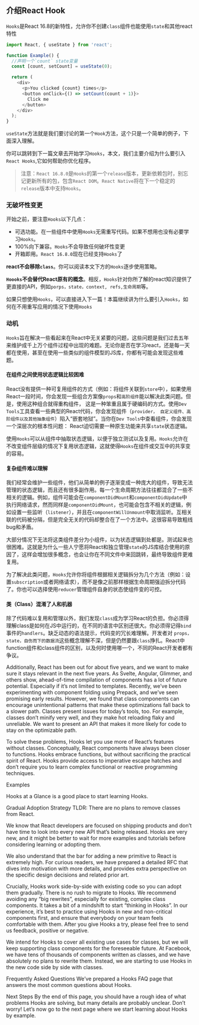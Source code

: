 ## 介绍React Hook

`Hooks`是React 16.8的新特性，允许你不创建`class`组件也能使用`state`和其他react特性
```JavaScript
import React, { useState } from 'react';

function Example() {
  //声明一个`count` state变量
  const [count, setCount] = useState(0);

  return (
    <div>
      <p>You clicked {count} times</p>
      <button onClick={() => setCount(count + 1)}>
        Click me
      </button>
    </div>
  );
}
```
`useState`方法就是我们要讨论的第一个`Hook`方法，这个只是一个简单的例子，下面深入理解。

你可以跳转到下一篇文章去开始学习`Hooks`，本文，我们主要介绍为什么要引入`React Hooks`,它如何帮助你优化程序。

> 注意：`React 16.8.0`是`Hooks`的第一个`release`版本，更新依赖包时，别忘记更新所有的包，包含`React DOM`。`React Native`将在下一个稳定的`release`版本中支持`Hooks`。



### 无破坏性变更
开始之前，要注意`Hooks`以下几点：

- 可选功能。在一些组件中使用`Hooks`无需重写代码。如果不想用也没有必要学习`Hooks`。
- 100%向下兼容。`Hooks`不会导致任何破坏性变更
- 开箱即用。`React 16.8.0`现在已经支持`Hooks`了

**react不会移除`class`**。你可以阅读本文下方的`Hooks`逐步使用策略。

**`Hoooks`不会替代React原有的概念**。相反，`Hooks`针对你所了解的react知识提供了更直接的API，例如`porps，state，context, refs,生命周期`等。

如果只想使用`Hooks`，可以直接进入下一篇！本篇继续讲为什么要引入`Hooks`，如何在不用重写应用的情况下使用`Hooks`


### 动机

`Hooks`旨在解决一些看起来在React中无关紧要的问题，这些问题是我们过去五年来维护成千上万个组件过程中出现的难题。无论你是否在学习react，还是每一天都在使用，甚至在使用一些类似的组件模型的JS库，你都有可能会发现这些难题。

#### 在组件之间使用状态逻辑比较困难
React没有提供一种可复用组件的方式（例如：将组件关联到`store`中），如果使用React一段时间，你会发现一些组合方案像`props`和`高阶组件`能以解决此类问题。但是，使用这种组合就得重构组件，
这是一种笨重且属于硬编码的方式。使用`Dev Tools`工具查看一些典型的React代码，你会发现组件（`provider， 自定义组件、高阶组件以及其他抽象组件`）陷入“嵌套地狱”。当你在`Dev Tools`中查看组件，你会发现一个深层次的根本性问题：
React迫切需要一种原生功能来共享`state`状态逻辑。

使用`Hooks`可以从组件中抽取状态逻辑，以便于独立测试以及复用。`Hooks`允许在不改变组件层级的情况下复用状态逻辑，这就使得`Hooks`在组件或交互中的共享变的容易。

#### 复杂组件难以理解

我们经常会维护一些组件，他们从简单的例子逐渐变成一种庞大的组件，导致无法管理的状态逻辑，而且还有很多副作用。每一个生命周期方法往往都混合了一些不相关的逻辑。例如，组件可能会在`componentDidMount`和`componentDidUpdate`中
执行网络请求，然而同样是`componentDidMount`，也可能会包含不相关的逻辑，例如设置一些监听（`listener`），并且在`componentWillUnmount`中取消监听。互相关联的代码被分隔，但是完全无关的代码却整合在了一个方法中。这很容易导致粗线bug和矛盾。

大部分情况下无法将这类组件差分为小组件，以为状态逻辑到处都是。测试起来也很困难。这就是为什么一些人宁愿将React和独立管理`state`的JS库结合使用的原因了，这样会增加很多概念，也会让你在不同文件中来回跳转，最终导致组件更难复用。

为了解决此类问题，`Hooks`允许你将组件根据相关逻辑拆分为几个方法（例如：设置`subscription`或者网络请求），而不是像之前那样根据生命周期强迫拆分代码了。你也可以选择使用`reducer`管理组件自身的状态使组件变的可控。

#### 类（Class）混淆了人和机器

除了代码难以复用和管理以外，我们发现`class`成为学习React的负担。你必须得理解class是如何在JS中运行的，在不同的语言中区别还很大。你必须得记得`bind`事件的`handlers`。缺乏动态的语法提示，代码变的冗长难理解。开发者对
`props，state，自伤而下的数据流`这些概念理解不深，但是仍然要跟`class`挣扎。React中function组件和class组件的区别，以及何时使用哪一个，不同的React开发者都有争议。


Additionally, React has been out for about five years, and we want to make sure it stays relevant in the next five years. As Svelte, Angular, Glimmer, and others show, ahead-of-time
 compilation of components has a lot of future potential. Especially if it’s not limited to templates. Recently, we’ve been experimenting with component folding using Prepack, and 
 we’ve seen promising early results. However, we found that class components can encourage unintentional patterns that make these optimizations fall back to a slower path. Classes 
 present issues for today’s tools, too. For example, classes don’t minify very well, and they make hot reloading flaky and unreliable. We want to present an API that makes it more 
 likely for code to stay on the optimizable path.

To solve these problems, Hooks let you use more of React’s features without classes. Conceptually, React components have always been closer to functions. Hooks embrace functions, 
but without sacrificing the practical spirit of React. Hooks provide access to imperative escape hatches and don’t require you to learn complex functional or reactive programming 
techniques.

Examples

Hooks at a Glance is a good place to start learning Hooks.

Gradual Adoption Strategy
TLDR: There are no plans to remove classes from React.

We know that React developers are focused on shipping products and don’t have time to look into every new API that’s being released. Hooks are very new, and it might be better to 
wait for more examples and tutorials before considering learning or adopting them.

We also understand that the bar for adding a new primitive to React is extremely high. For curious readers, we have prepared a detailed RFC that dives into motivation with more 
details, and provides extra perspective on the specific design decisions and related prior art.

Crucially, Hooks work side-by-side with existing code so you can adopt them gradually. There is no rush to migrate to Hooks. We recommend avoiding any “big rewrites”, especially 
for existing, complex class components. It takes a bit of a mindshift to start “thinking in Hooks”. In our experience, it’s best to practice using Hooks in new and non-critical 
components first, and ensure that everybody on your team feels comfortable with them. After you give Hooks a try, please feel free to send us feedback, positive or negative.

We intend for Hooks to cover all existing use cases for classes, but we will keep supporting class components for the foreseeable future. At Facebook, we have tens of thousands of 
components written as classes, and we have absolutely no plans to rewrite them. Instead, we are starting to use Hooks in the new code side by side with classes.

Frequently Asked Questions
We’ve prepared a Hooks FAQ page that answers the most common questions about Hooks.

Next Steps
By the end of this page, you should have a rough idea of what problems Hooks are solving, but many details are probably unclear. Don’t worry! Let’s now go to the next page where 
we start learning about Hooks by example.